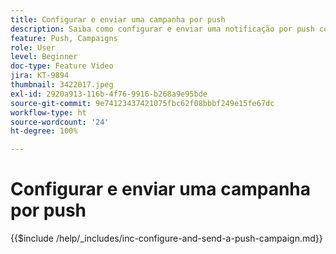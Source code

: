 ```yaml
---
title: Configurar e enviar uma campanha por push
description: Saiba como configurar e enviar uma notificação por push com uma campanha.
feature: Push, Campaigns
role: User
level: Beginner
doc-type: Feature Video
jira: KT-9894
thumbnail: 3422017.jpeg
exl-id: 2920a913-116b-4f76-9916-b268a9e95bde
source-git-commit: 9e74123437421075fbc62f08bbbf249e15fe67dc
workflow-type: ht
source-wordcount: '24'
ht-degree: 100%

---
```


# Configurar e enviar uma campanha por push

{{$include /help/_includes/inc-configure-and-send-a-push-campaign.md}}
